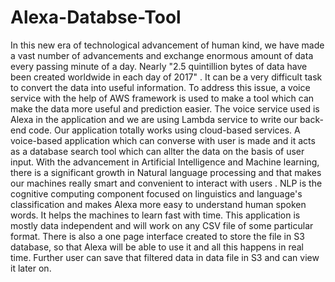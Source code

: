 # Alexa-Databse-Tool

In this new era of technological advancement of human kind, we have made a
vast number of advancements and exchange enormous amount of data every
passing minute of a day. Nearly "2.5 quintillion bytes of data have been
created worldwide in each day of 2017" . It can be a very difficult task
to convert the data into useful information. To address this issue, a voice
service with the help of AWS framework is used to make a tool which can
make the data more useful and prediction easier. The voice service used
is Alexa in the application and we are using Lambda service to write our
back-end code. Our application totally works using cloud-based services. A
voice-based application which can converse with user is made and it acts as
a database search tool which can allter the data on the basis of user input.
With the advancement in Artificial Intelligence and Machine learning, there
is a significant growth in Natural language processing and that makes our
machines really smart and convenient to interact with users . NLP is
the cognitive computing component focused on linguistics and language's
classification and makes Alexa more easy to understand human spoken words.
It helps the machines to learn fast with time. This application is mostly data
independent and will work on any CSV file of some particular format. There
is also a one page interface created to store the file in S3 database, so that
Alexa will be able to use it and all this happens in real time. Further user
can save that filtered data in data file in S3 and can view it later on.
